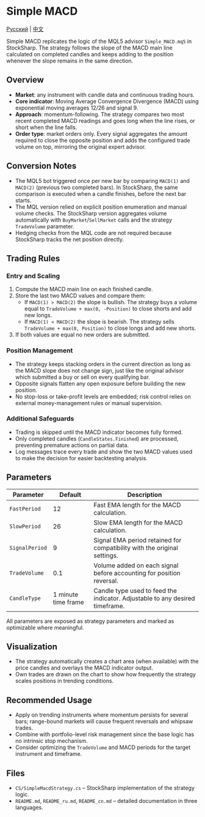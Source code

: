 # Simple MACD
[Русский](README_ru.md) | [中文](README_cn.md)

Simple MACD replicates the logic of the MQL5 advisor `Simple_MACD.mq5` in StockSharp. The strategy follows the slope of the MACD main line calculated on completed candles and keeps adding to the position whenever the slope remains in the same direction.

## Overview

- **Market**: any instrument with candle data and continuous trading hours.
- **Core indicator**: Moving Average Convergence Divergence (MACD) using exponential moving averages 12/26 and signal 9.
- **Approach**: momentum-following. The strategy compares two most recent completed MACD readings and goes long when the line rises, or short when the line falls.
- **Order type**: market orders only. Every signal aggregates the amount required to close the opposite position and adds the configured trade volume on top, mirroring the original expert advisor.

## Conversion Notes

- The MQL5 bot triggered once per new bar by comparing `MACD(1)` and `MACD(2)` (previous two completed bars). In StockSharp, the same comparison is executed when a candle finishes, before the next bar starts.
- The MQL version relied on explicit position enumeration and manual volume checks. The StockSharp version aggregates volume automatically with `BuyMarket`/`SellMarket` calls and the strategy `TradeVolume` parameter.
- Hedging checks from the MQL code are not required because StockSharp tracks the net position directly.

## Trading Rules

### Entry and Scaling

1. Compute the MACD main line on each finished candle.
2. Store the last two MACD values and compare them:
   - If `MACD(1) > MACD(2)` the slope is bullish. The strategy buys a volume equal to `TradeVolume + max(0, -Position)` to close shorts and add new longs.
   - If `MACD(1) < MACD(2)` the slope is bearish. The strategy sells `TradeVolume + max(0, Position)` to close longs and add new shorts.
3. If both values are equal no new orders are submitted.

### Position Management

- The strategy keeps stacking orders in the current direction as long as the MACD slope does not change sign, just like the original advisor which submitted a buy or sell on every qualifying bar.
- Opposite signals flatten any open exposure before building the new position.
- No stop-loss or take-profit levels are embedded; risk control relies on external money-management rules or manual supervision.

### Additional Safeguards

- Trading is skipped until the MACD indicator becomes fully formed.
- Only completed candles (`CandleStates.Finished`) are processed, preventing premature actions on partial data.
- Log messages trace every trade and show the two MACD values used to make the decision for easier backtesting analysis.

## Parameters

| Parameter | Default | Description |
|-----------|---------|-------------|
| `FastPeriod` | 12 | Fast EMA length for the MACD calculation. |
| `SlowPeriod` | 26 | Slow EMA length for the MACD calculation. |
| `SignalPeriod` | 9 | Signal EMA period retained for compatibility with the original settings. |
| `TradeVolume` | 0.1 | Volume added on each signal before accounting for position reversal. |
| `CandleType` | 1 minute time frame | Candle type used to feed the indicator. Adjustable to any desired timeframe. |

All parameters are exposed as strategy parameters and marked as optimizable where meaningful.

## Visualization

- The strategy automatically creates a chart area (when available) with the price candles and overlays the MACD indicator output.
- Own trades are drawn on the chart to show how frequently the strategy scales positions in trending conditions.

## Recommended Usage

- Apply on trending instruments where momentum persists for several bars; range-bound markets will cause frequent reversals and whipsaw trades.
- Combine with portfolio-level risk management since the base logic has no intrinsic stop mechanism.
- Consider optimizing the `TradeVolume` and MACD periods for the target instrument and timeframe.

## Files

- `CS/SimpleMacdStrategy.cs` – StockSharp implementation of the strategy logic.
- `README.md`, `README_ru.md`, `README_cn.md` – detailed documentation in three languages.

